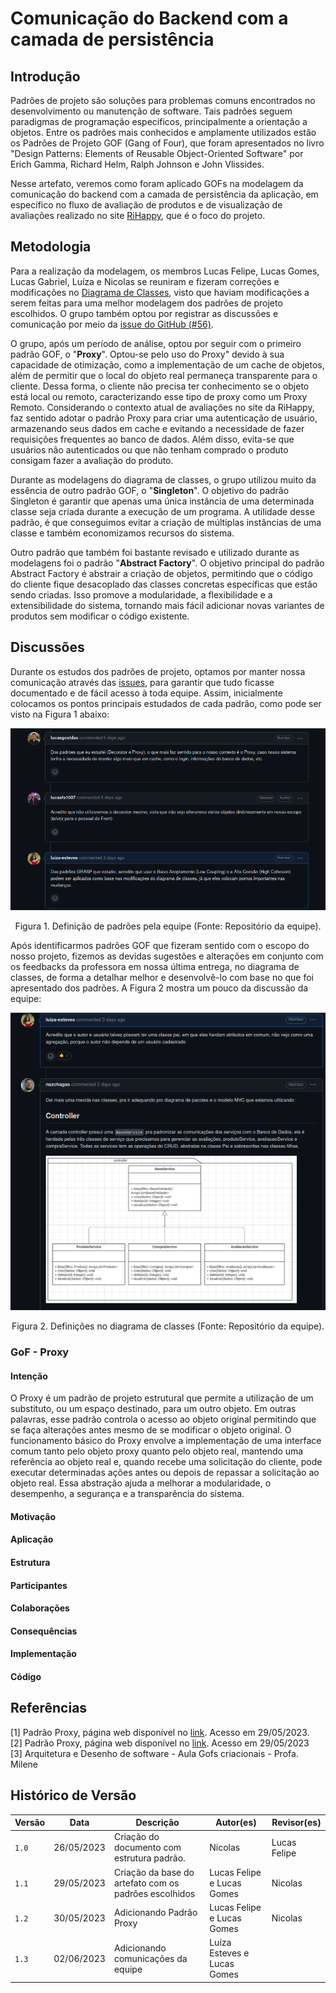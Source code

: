 # Comunicação do Backend com a camada de persistência

## Introdução

Padrões de projeto são soluções para problemas comuns encontrados  no desenvolvimento ou manutenção de software. Tais padrões seguem paradigmas de programação específicos, principalmente a orientação a objetos. Entre os padrões mais conhecidos e amplamente utilizados estão os Padrões de Projeto GOF (Gang of Four), que foram apresentados no livro "Design Patterns: Elements of Reusable Object-Oriented Software" por Erich Gamma, Richard Helm, Ralph Johnson e John Vlissides.

Nesse artefato, veremos como foram aplicado GOFs na modelagem da comunicação do backend com a camada de persistência da aplicação, em específico no fluxo de avaliação de produtos e de visualização de avaliações realizado no site [RiHappy](https://rihappy.com.br), que é o foco do projeto.

## Metodologia

Para a realização da modelagem, os membros Lucas Felipe, Lucas Gomes, Lucas Gabriel, Luíza e Nicolas se reuniram e fizeram correções e modificações no [Diagrama de Classes](https://encr.pw/DiagramaDeClasse), visto que haviam modificações a serem feitas para uma melhor modelagem dos padrões de projeto escolhidos. O grupo também optou por registrar as discussões e comunicação por meio da [issue do GitHub (#56)](https://github.com/UnBArqDsw2023-1/2023.1_G5_ProjetoRiHappy/issues/56).

O grupo, após um período de análise, optou por seguir com o primeiro padrão GOF, o "**Proxy**". Optou-se pelo uso do Proxy" devido à sua capacidade de otimização, como a implementação de um cache de objetos, além de permitir que o local do objeto real permaneça transparente para o cliente. Dessa forma, o cliente não precisa ter conhecimento se o objeto está local ou remoto, caracterizando esse tipo de proxy como um Proxy Remoto. Considerando o contexto atual de avaliações no site da RiHappy, faz sentido adotar o padrão Proxy para criar uma autenticação de usuário, armazenando seus dados em cache e evitando a necessidade de fazer requisições frequentes ao banco de dados. Além disso, evita-se que usuários não autenticados ou que não tenham comprado o produto consigam fazer a avaliação do produto.

Durante as modelagens do diagrama de classes, o grupo utilizou muito da essência de outro padrão GOF, o "**Singleton**". O objetivo do padrão Singleton é garantir que apenas uma única instância de uma determinada classe seja criada durante a execução de um programa. A utilidade desse padrão, é que conseguimos evitar a criação de múltiplas instâncias de uma classe e também economizamos recursos do sistema. 

Outro padrão que também foi bastante revisado e utilizado durante as modelagens foi o padrão "**Abstract Factory**". O objetivo principal do padrão Abstract Factory é abstrair a criação de objetos, permitindo que o código do cliente fique desacoplado das classes concretas específicas que estão sendo criadas. Isso promove a modularidade, a flexibilidade e a extensibilidade do sistema, tornando mais fácil adicionar novas variantes de produtos sem modificar o código existente.



## Discussões

Durante os estudos dos padrões de projeto, optamos por manter nossa comunicação através das [issues](https://github.com/UnBArqDsw2023-1/2023.1_G5_ProjetoRiHappy/issues/56), para garantir que tudo ficasse documentado e de fácil acesso à toda equipe. Assim, inicialmente colocamos os pontos principais estudados de cada padrão, como pode ser visto na Figura 1 abaixo:

 <div style="text-align: center">

  ![comunicacao](../assets/padroesdeprojeto/padroes.png)
  
  Figura 1. Definição de padrões pela equipe (Fonte: Repositório da equipe).
  </div>

Após identificarmos padrões GOF que fizeram sentido com o escopo do nosso projeto, fizemos as devidas sugestões e alterações em conjunto com os feedbacks da professora em nossa última entrega, no diagrama de classes, de forma a detalhar melhor e desenvolvê-lo com base no que foi apresentado dos padrões. A Figura 2 mostra um pouco da discussão da equipe:

 <div style="text-align: center">

  ![comunicacao](../assets/padroesdeprojeto/padroes2.png)
  
  Figura 2. Definições no diagrama de classes (Fonte: Repositório da equipe).
  </div>


### GoF - Proxy

#### Intenção

O Proxy é um padrão de projeto estrutural que permite a utilização de um substituto, ou um espaço destinado, para um outro objeto. Em outras palavras, esse padrão controla o acesso ao objeto original permitindo que se faça alterações antes mesmo de se modificar o objeto original. O funcionamento básico do Proxy envolve a implementação de uma interface comum tanto pelo objeto proxy quanto pelo objeto real, mantendo uma referência ao objeto real e, quando recebe uma solicitação do cliente, pode executar determinadas ações antes ou depois de repassar a solicitação ao objeto real. Essa abstração ajuda a melhorar a modularidade, o desempenho, a segurança e a transparência do sistema.

#### Motivação

#### Aplicação

#### Estrutura

#### Participantes

#### Colaborações

#### Consequências

#### Implementação

#### Código

## Referências

[1] Padrão Proxy, página web disponível no [link](https://refactoring.guru/pt-br/design-patterns/proxy). Acesso em 29/05/2023. <br>
[2] Padrão Proxy, página web disponível no [link](https://diogomoreira.gitbook.io/padroes-de-projeto/padrao-proxy). Acesso em 29/05/2023 <br>
[3] Arquitetura e Desenho de software - Aula Gofs criacionais - Profa. Milene <br/>

## Histórico de Versão

| Versão | Data | Descrição | Autor(es) | Revisor(es) |
|--------|------|-----------|-----------|-------------|
| `1.0`  | 26/05/2023     | Criação do documento com estrutura padrão.          | Nicolas   | Lucas Felipe            |
| `1.1`  | 29/05/2023     | Criação da base do artefato com os padrões escolhidos        | Lucas Felipe e Lucas Gomes   | Nicolas            |
| `1.2`  | 30/05/2023     | Adicionando Padrão Proxy       | Lucas Felipe e Lucas Gomes   | Nicolas            |
| `1.3`  | 02/06/2023     | Adicionando comunicações da equipe       | Luíza Esteves e Lucas Gomes   |             |
